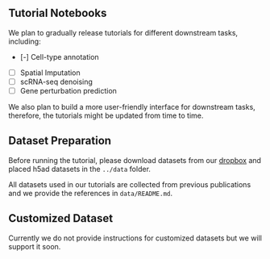 ## Tutorial Notebooks

We plan to gradually release tutorials for different downstream tasks, including:

- [-] Cell-type annotation
- [ ] Spatial Imputation
- [ ] scRNA-seq denoising
- [ ] Gene perturbation prediction

We also plan to build a more user-friendly interface for downstream tasks, therefore, the tutorials might be updated from time to time.

## Dataset Preparation

Before running the tutorial, please download datasets from our [dropbox](https://www.dropbox.com/scl/fo/i5rmxgtqzg7iykt2e9uqm/h?rlkey=o8hi0xads9ol07o48jdityzv1&dl=0) and placed h5ad datasets in the `../data` folder.

All datasets used in our tutorials are collected from previous publications and we provide the references in `data/README.md`.

## Customized Dataset

Currently we do not provide instructions for customized datasets but we will support it soon.
